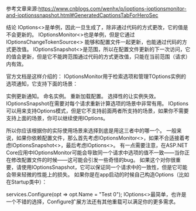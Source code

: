 参考文章来源:https://www.cnblogs.com/wenhx/p/ioptions-ioptionsmonitor-and-ioptionssnapshot.html#GeneratedCaptionsTabForHeroSec

结论
IOptions<>是单例，因此一旦生成了，除非通过代码的方式更改，它的值是不会更新的。
IOptionsMonitor<>也是单例，但是它通过IOptionsChangeTokenSource<> 能够和配置文件一起更新，也能通过代码的方式更改值。
IOptionsSnapshot<>是范围，所以在配置文件更新的下一次访问，它的值会更新，但是它不能跨范围通过代码的方式更改值，只能在当前范围（请求）内有效。

官方文档是这样介绍的：
IOptionsMonitor<TOptions>用于检索选项和管理TOptions实例的选项通知，它支持下面的场景：

实例更新通知。
命名实例。
重新加载配置。
选择性的让实例失效。
IOptionsSnapshot<TOptions>在需要对每个请求重新计算选项的场景中非常有用。
IOptions<TOptions>可以用来支持Options模式，但是它不支持前面两者所支持的场景，如果你不需要支持上面的场景，你可以继续使用IOptions<TOptions>。

所以你应该根据你的实际使用场景来选择到底是用这三者中的哪一个。
一般来说，如果你依赖配置文件，那么首先考虑IOptionsMonitor<>，如果不合适接着考虑IOptionsSnapshot<>，最后考虑IOptions<>。
有一点需要注意，在ASP.NET Core应用中IOptionsMonitor可能会导致同一个请求中选项的值不一致——当你正在修改配置文件的时候——这可能会引发一些奇怪的bug。
如果这个对你很重要，请使用IOptionsSnapshot，它可以保证同一个请求中的一致性，但是它可能会带来轻微的性能上的损失。
如果你是在app启动的时候自己构造Options（比如在Startup类中）：

services.Configure<TestOptions>(opt => opt.Name = "Test 0");
IOptions<>最简单，也许是一个不错的选择，Configure扩展方法还有其他重载可以满足你的更多需求。
